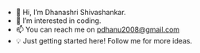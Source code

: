 - 👋 Hi, I’m Dhanashri Shivashankar.
- 👀 I’m interested in coding.
- 📫 You can reach me on pdhanu2008@gmail.com 
- 💡 Just getting started here! Follow me for more ideas.

<!---
Dhanashri-Dhanashri/Dhanashri-Dhanashri is a ✨ special ✨ repository because its `README.md` (this file) appears on your GitHub profile.
You can click the Preview link to take a look at your changes.
--->
